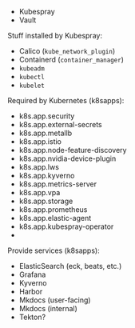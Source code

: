 - Kubespray
- Vault

Stuff installed by Kubespray:
- Calico (`kube_network_plugin`)
- Containerd (`container_manager`)
- `kubeadm`
- `kubectl`
- `kubelet`

Required by Kubernetes (k8sapps):

- k8s.app.security
- k8s.app.external-secrets
- k8s.app.metallb
- k8s.app.istio
- k8s.app.node-feature-discovery
- k8s.app.nvidia-device-plugin
- k8s.app.lws
- k8s.app.kyverno
- k8s.app.metrics-server
- k8s.app.vpa
- k8s.app.storage
- k8s.app.prometheus
- k8s.app.elastic-agent
- k8s.app.kubespray-operator
- 

Provide services (k8sapps):

- ElasticSearch (eck, beats, etc.)
- Grafana
- Kyverno
- Harbor
- Mkdocs (user-facing)
- Mkdocs (internal)
- Tekton?

